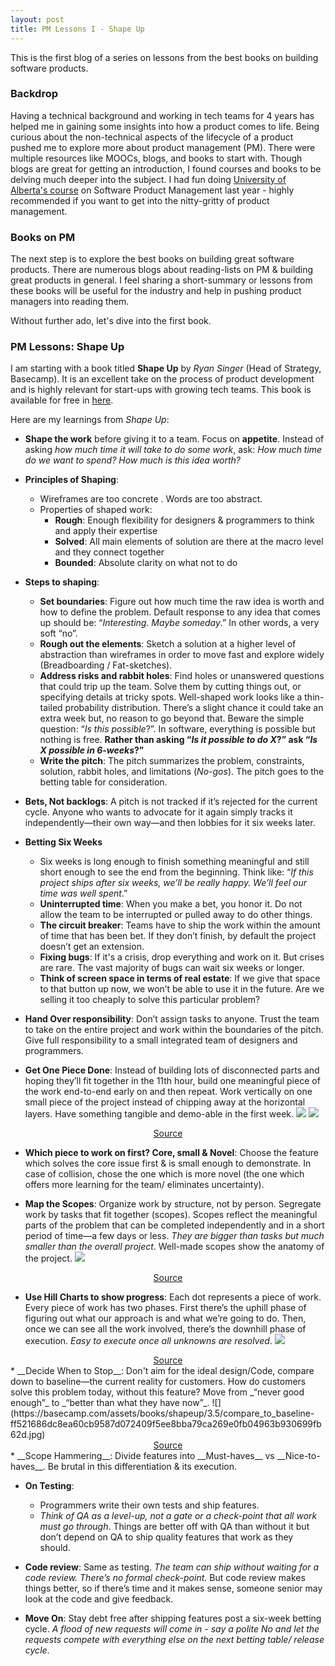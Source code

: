 ```yaml
---
layout: post
title: PM Lessons I - Shape Up
---
```


This is the first blog of a series on lessons from the best books on building software products.

### Backdrop

Having a technical background and working in tech teams for 4 years has helped me in gaining some insights into how a product comes to life. Being curious about the non-technical aspects of the lifecycle of a product pushed me to explore more about product management (PM). There were multiple resources like MOOCs, blogs, and books to start with. Though blogs are great for getting an introduction, I found courses and books to be delving much deeper into the subject. I had fun doing [University of Alberta's course](https://www.coursera.org/specializations/product-management) on Software Product Management last year - highly recommended if you want to get into the nitty-gritty of product management.

### Books on PM
The next step is to explore the best books on building great software products. There are numerous blogs about reading-lists on PM & building great products in general. I feel sharing a short-summary or lessons from these books will be useful for the industry and help in pushing product managers into reading them.

Without further ado, let's dive into the first book.

### PM Lessons: Shape Up
I am starting with a book titled __Shape Up__ by _Ryan Singer_ (Head of Strategy, Basecamp). It is an excellent take on the process of product development and is highly relevant for start-ups with growing tech teams. This book is available for free in [here](https://basecamp.com/shapeup/webbook).

Here are my learnings from _Shape Up_:

* __Shape the work__ before giving it to a team. Focus on __appetite__. Instead of asking _how much time it will take to do some work_, ask: _How much time do we want to spend? How much is this idea worth?_

* __Principles of Shaping__:
  - Wireframes are too concrete . Words are too abstract.
  - Properties of shaped work:
    - __Rough__: Enough flexibility for designers & programmers to think and apply their expertise
    - __Solved__: All main elements of solution are there at the macro level and they connect together
    - __Bounded__: Absolute clarity on what not to do

* __Steps to shaping__:
  - __Set boundaries__: Figure out how much time the raw idea is worth and how to define the problem. Default response to any idea that comes up should be: “_Interesting. Maybe someday_.” In other words, a very soft “no”.
  - __Rough out the elements__: Sketch a solution at a higher level of abstraction than wireframes in order to move fast and explore widely (Breadboarding / Fat-sketches).
  - __Address risks and rabbit holes__: Find holes or unanswered questions that could trip up the team. Solve them by cutting things out, or specifying details at tricky spots. Well-shaped work looks like a thin-tailed probability distribution. There’s a slight chance it could take an extra week but, no reason to go beyond that. Beware the simple question: “_Is this possible_?”. In software, everything is possible but nothing is free. __Rather than asking “_Is it possible to do X_?” ask “_Is X possible in 6-weeks_?”__
  - __Write the pitch__: The pitch summarizes the problem, constraints, solution, rabbit holes, and limitations (_No-gos_). The pitch goes to the betting table for consideration.

* __Bets, Not backlogs__: A pitch is not tracked if it’s rejected for the current cycle.  Anyone who wants to advocate for it again simply tracks it independently—their own way—and then lobbies for it six weeks later.

* __Betting Six Weeks__
  - Six weeks is long enough to finish something meaningful and still short enough to see the end from the beginning. Think like: “_If this project ships after six weeks, we’ll be really happy. We’ll feel our time was well spent_.”
  - __Uninterrupted time__: When you make a bet, you honor it. Do not allow the team to be interrupted or pulled away to do other things.
  - __The circuit breaker__: Teams have to ship the work within the amount of time that has been bet. If they don’t finish, by default the project doesn’t get an extension.
  - __Fixing bugs__: If it's a crisis, drop everything and work on it. But crises are rare. The vast majority of bugs can wait six weeks or longer.
  - __Think of screen space in terms of real estate__: If we give that space to that button up now, we won’t be able to use it in the future. Are we selling it too cheaply to solve this particular problem?

* __Hand Over responsibility__: Don’t assign tasks to anyone. Trust the team to take on the entire project and work within the boundaries of the pitch. Give full responsibility to a small integrated team of designers and programmers.

* __Get One Piece Done__: Instead of building lots of disconnected parts and hoping they’ll fit together in the 11th hour,  build one meaningful piece of the work end-to-end early on and then repeat. Work vertically on one small piece of the project instead of chipping away at the horizontal layers. Have something tangible and demo-able in the first week.
![](https://basecamp.com/assets/books/shapeup/3.2/back-end_only-e8b9580807d4b4b50a31627b20d37c1dcf90c55b1f0cc20d5ab88f25888b6bf6.png)
![](https://basecamp.com/assets/books/shapeup/3.2/one_slice-4cbcdda1a5cdc1b2bdc9bf7bd023cc0c5af666c5857c6e7d32650d9229a81cf0.png)
<figcaption style="text-align:center"><a href="https://basecamp.com/shapeup/3.2-chapter-10">Source</a> </figcaption>

* __Which piece to work on first? Core, small & Novel__: Choose the feature which solves the core issue first & is small enough to demonstrate. In case of collision, chose the one which is more novel (the one which offers more learning for the team/ eliminates uncertainty).

* __Map the Scopes__: Organize work by structure, not by person. Segregate work by tasks that fit together (scopes). Scopes reflect the meaningful parts of the problem that can be completed independently and in a short period of time—a few days or less. _They are bigger than tasks but much smaller than the overall project_. Well-made scopes show the anatomy of the project.
![](https://basecamp.com/assets/books/shapeup/3.3/drafts_6-a511456472dd9b348e6fc314781a8e6c91e7ae942eed0779036539bf27bbb530.png)
<figcaption style="text-align:center"><a href="https://basecamp.com/shapeup/3.3-chapter-11">Source</a> </figcaption>

* __Use Hill Charts to show progress__: Each dot represents a piece of work. Every piece of work has two phases. First there’s the uphill phase of figuring out what our approach is and what we’re going to do. Then, once we can see all the work involved, there’s the downhill phase of execution. _Easy to execute once all unknowns are resolved_.
![](https://basecamp.com/assets/books/shapeup/3.4/snapshots-acc8efc1f87284428ed51816961e7f6f40141ff29cf1103c3d0002e73b0da497.png)
<figcaption style="text-align:center"><a href="https://basecamp.com/shapeup/3.4-chapter-12">Source</a> </figcaption>
* __Decide When to Stop__: Don't aim for the ideal design/Code, compare down to baseline—the current reality for customers. How do customers solve this problem today, without this feature? Move from _“never good enough”_ to _“better than what they have now”_.
![](https://basecamp.com/assets/books/shapeup/3.5/compare_to_baseline-ff521686dc8ea60cb9587d072409f5ee8bba79ca269e0fb04963b930699fb62d.jpg)
<figcaption style="text-align:center"><a href="https://basecamp.com/shapeup/3.5-chapter-13">Source</a> </figcaption>
* __Scope Hammering__: Divide features into __Must-haves__ vs __Nice-to-haves__. Be brutal in this differentiation & its execution.

* __On Testing__:
  - Programmers write their own tests and ship features.
  - _Think of QA as a level-up, not a gate or a check-point that all work must go through_. Things are better off with QA than without it but don’t depend on QA to ship quality features that work as they should.

* __Code review__: Same as testing. _The team can ship without waiting for a code review. There’s no formal check-point_. But code review makes things better, so if there’s time and it makes sense, someone senior may look at the code and give feedback.

* __Move On__: Stay debt free after shipping features post a six-week betting cycle. _A flood of new requests will come in - say a polite No and let the requests compete with everything else on the next betting table/ release cycle_.
